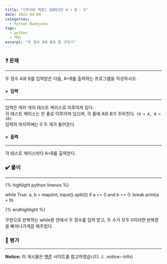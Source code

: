 ```yaml
---
title: "[파이썬 백준] 10952번 A + B - 5"
date: 2022-04-09
categories:
  - Python Baekjoon
tags:
  - python
  - 백준
excerpt: "두 정수 A와 B의 합 구하기"
---
```


### ❓ 문제

---

두 정수 A와 B를 입력받은 다음, A+B를 출력하는 프로그램을 작성하시오.<br>


#### > &nbsp;입력

---

입력은 여러 개의 테스트 케이스로 이루어져 있다.<br>
각 테스트 케이스는 한 줄로 이루어져 있으며, 각 줄에 A와 B가 주어진다. `(0 < A, B < 10)`<br>
입력의 마지막에는 0 두 개가 들어온다.<br>


#### > &nbsp;출력

---

각 테스트 케이스마다 A+B를 출력한다.<br>


### ✔️ 풀이

---

{% highlight python linenos %}

while True:
    a, b = map(int, input().split())
    if a == 0 and b == 0:
        break
    print(a + b)

{% endhighlight %}

무한으로 반복하는 while문 안에서 두 정수를 입력 받고, 두 수가 모두 0이라면 반복문을 빠져나가게끔 해주었다.

### 💬 평가

---



**Notice:** 이 게시물은 [백준](https://www.acmicpc.net/problem/10952) 사이트를 참고하였습니다.
{: .notice--info}
